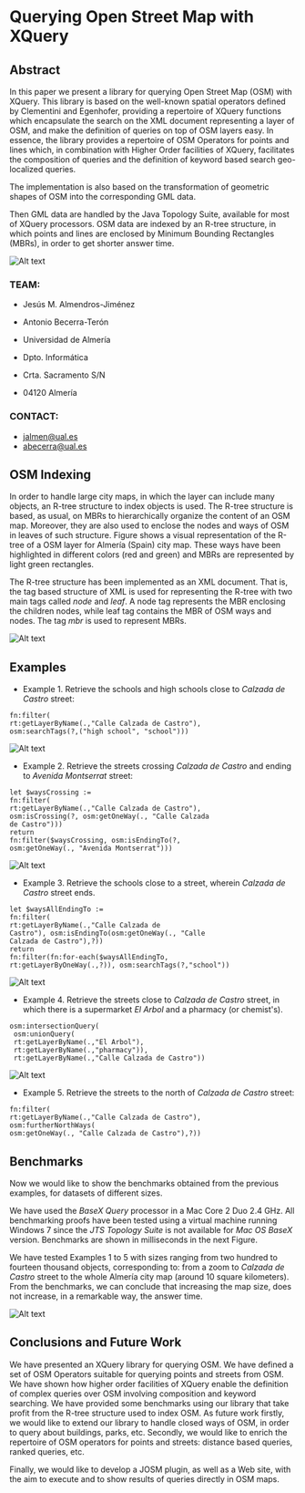 # Querying Open Street Map with XQuery

## Abstract
In this paper we present a library for querying Open Street Map (OSM) with XQuery. This library is based on the well-known spatial operators defined by Clementini and Egenhofer, providing a repertoire of XQuery functions which encapsulate the search
on the XML document representing a layer of OSM, and make the definition of queries on top of OSM layers easy. In essence, the library provides a repertoire of OSM Operators for points and lines which, in combination with Higher Order facilities of XQuery, facilitates the composition of queries and
the definition of keyword based search geo-localized queries. 

The implementation is also based on the transformation of geometric shapes of OSM into the corresponding GML data. 

Then GML data are handled by the Java Topology Suite, available for most of XQuery processors.
OSM data are indexed by an R-tree structure, in which points and lines are enclosed by Minimum Bounding Rectangles (MBRs), in order to get shorter answer time.
 
![Alt text](http://indalog.ual.es/osm/Querying_Open_Street_Map_with_XQuery/Welcome_files/shapeimage_2.png)

### TEAM:

* Jesús M. Almendros-Jiménez
* Antonio Becerra-Terón

* Universidad de Almería
* Dpto. Informática
* Crta. Sacramento S/N
* 04120 Almerí­a

### CONTACT:

* [jalmen@ual.es](mailto:jalmen@ual.es)
* [abecerra@ual.es](mailto:abecerra@ual.es)

## OSM Indexing
In order to handle large city maps, in which the layer can include many objects, an R-tree structure to index objects is used. The R-tree structure is based, as usual, on MBRs to hierarchically organize the content of an OSM map. Moreover, they are also used to enclose the nodes and ways of OSM in leaves of such structure. Figure shows a visual 
representation of the R-tree of a OSM layer for Almería (Spain) city map. These ways have been highlighted in different colors (red and green)
and MBRs are represented by light green rectangles.

The R-tree structure has been implemented as an XML document. That is, the tag based structure of XML is
used for representing the R-tree with two main tags called *node* and *leaf*. A node tag represents the 
MBR enclosing the children nodes, while leaf tag contains the MBR of OSM ways and nodes. The tag *mbr* is used to represent MBRs.

![Alt text](https://raw.githubusercontent.com/ualabecerra/OSMXQuery/master/ConferenceBetaDeveloper/GISTAM2015/ExampleFigures/FigureIndexNew.png)

## Examples
* Example 1. Retrieve the schools and high schools close to  *Calzada de Castro* street:

```
fn:filter(
rt:getLayerByName(.,"Calle Calzada de Castro"), 
osm:searchTags(?,("high school", "school")))
```

![Alt text](https://raw.githubusercontent.com/ualabecerra/OSMXQuery/master/ConferenceBetaDeveloper/GISTAM2015/ExampleFigures/FigureExample1.png)


* Example 2. Retrieve the streets crossing *Calzada de Castro* and
ending to *Avenida Montserrat* street:

```
let $waysCrossing :=  
fn:filter(
rt:getLayerByName(.,"Calle Calzada de Castro"), 
osm:isCrossing(?, osm:getOneWay(., "Calle Calzada 
de Castro")))
return 
fn:filter($waysCrossing, osm:isEndingTo(?,
osm:getOneWay(., "Avenida Montserrat")))
```

![Alt text](https://raw.githubusercontent.com/ualabecerra/OSMXQuery/master/ConferenceBetaDeveloper/GISTAM2015/ExampleFigures/FigureExample2.png)

* Example 3. Retrieve the schools close to a street, wherein *Calzada de Castro* street ends. 

```
let $waysAllEndingTo :=  
fn:filter(
rt:getLayerByName(.,"Calle Calzada de 
Castro"), osm:isEndingTo(osm:getOneWay(., "Calle
Calzada de Castro"),?))
return 
fn:filter(fn:for-each($waysAllEndingTo,
rt:getLayerByOneWay(.,?)), osm:searchTags(?,"school"))
```
![Alt text](https://raw.githubusercontent.com/ualabecerra/OSMXQuery/master/ConferenceBetaDeveloper/GISTAM2015/ExampleFigures/FigureExample3.png)

* Example 4. Retrieve the streets close
to *Calzada de Castro* street, in which there is a supermarket *El Arbol* and a pharmacy (or chemist's).

```
osm:intersectionQuery( 
 osm:unionQuery(
 rt:getLayerByName(.,"El Arbol"), 
 rt:getLayerByName(.,"pharmacy")),
 rt:getLayerByName(.,"Calle Calzada de Castro"))
```
![Alt text](https://raw.githubusercontent.com/ualabecerra/OSMXQuery/master/ConferenceBetaDeveloper/GISTAM2015/ExampleFigures/FigureExample4.png)

* Example 5. Retrieve the streets to the north of 
*Calzada de Castro* street:

```
fn:filter(
rt:getLayerByName(.,"Calle Calzada de Castro"), 
osm:furtherNorthWays(
osm:getOneWay(., "Calle Calzada de Castro"),?)) 
```

## Benchmarks
Now we would like to show the benchmarks obtained from the previous examples, for datasets of different sizes.

We have used the *BaseX Query* processor in a Mac Core 2 Duo 2.4 GHz. All benchmarking proofs have been tested using a virtual machine running Windows 7 since the *JTS Topology Suite* is not available for *Mac OS* *BaseX* version. 
Benchmarks are shown in milliseconds in the next Figure.

We have tested Examples 1 to 5 with sizes ranging from two hundred to fourteen thousand objects, corresponding to: from a zoom to *Calzada de Castro* street to the whole Almería city map (around 10 square kilometers). From the benchmarks, we can conclude that increasing the map size, does not increase, in a remarkable way, the answer time.

![Alt text](https://raw.githubusercontent.com/ualabecerra/OSMXQuery/master/ConferenceBetaDeveloper/GISTAM2015/ExampleFigures/benchmarking1.png)


## Conclusions and Future Work
We have presented an XQuery library for querying OSM. We have defined a set of OSM Operators suitable for querying points and streets from OSM. We have shown how higher order facilities of XQuery enable the definition of complex queries over OSM involving composition and keyword searching. We have provided some benchmarks using our library that take 
profit from the R-tree structure used to index OSM. As future work firstly, we would like to extend our library to handle closed ways of OSM, in order to query about buildings, parks, etc. 
Secondly, we would like to enrich the repertoire of OSM operators for points and streets: distance based queries, ranked queries, etc.

Finally, we would like to develop a JOSM plugin, as well as a Web site, with the aim to execute and
to show results of queries directly in OSM maps.
